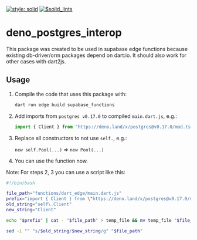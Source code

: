 [![style: solid](https://img.shields.io/badge/style-solid-orange)](https://pub.dev/packages/solid_lints)
[![$solid_lints](https://nokycucwgzweensacwfy.supabase.co/functions/v1/get_project_badge?projectName=deno_postgres_interop)](https://www.worklog.ai)

# deno_postgres_interop
This package was created to be used in supabase edge functions
because existing db-driver/orm packages depend on dart:io.
It should also work for other cases with dart2js.

## Usage
1. Compile the code that uses this package with:
   ```bash
   dart run edge build supabase_functions
   ```

2. Add imports from `postgres v0.17.0` to compiled `main.dart.js`, e.g.:
   ```js
   import { Client } from "https://deno.land/x/postgres@v0.17.0/mod.ts";
   ```

3. Replace all constructors to not use `self.`, e.g.:

   `new self.Pool(...)` => `new Pool(...)`

4. You can use the function now.

Note: For steps 2, 3 you can use a script like this:
```bash
#!/bin/bash

file_path="functions/dart_edge/main.dart.js"
prefix="import { Client } from \"https://deno.land/x/postgres@v0.17.0/mod.ts\";"
old_string="self\.Client"
new_string="Client"

echo "$prefix" | cat - "$file_path" > temp_file && mv temp_file "$file_path"

sed -i "" "s/$old_string/$new_string/g" "$file_path"
```
